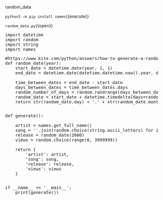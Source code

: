 random_data

`python3 -m pip install names`{{execute}}

`random_data.py`{{open}}


<pre class="file" data-filename="random_data.py" data-target="replace">
import datetime
import random
import string
import names
</pre>

<pre class="file" data-filename="random_data.py" data-target="append">
#https://www.kite.com/python/answers/how-to-generate-a-random-date-between-two-dates-in-python
def random_date(year):
    start_date = datetime.date(year, 1, 1)
    end_date = datetime.date(datetime.datetime.now().year, datetime.datetime.now().month, datetime.datetime.now().day)

    time_between_dates = end_date - start_date
    days_between_dates = time_between_dates.days
    random_number_of_days = random.randrange(days_between_dates)
    random_date = start_date + datetime.timedelta(days=random_number_of_days)
    return str(random_date.day) + '.' + str(random_date.month) + '.' + str(random_date.year)
  
</pre>

<pre class="file" data-filename="random_data.py" data-target="append">
def generate():
    
    artist = names.get_full_name()
    song = ''.join(random.choice(string.ascii_letters) for i in range(10))
    release = random_date(2000)
    views = random.choice(range(0, 3999999))

    return {
        'artist': artist,
        'song': song,
        'release': release,
        'views': views
    }
    
</pre>

<pre class="file" data-filename="random_data.py" data-target="append">
if __name__ == '__main__':
    print(generate())
</pre>

